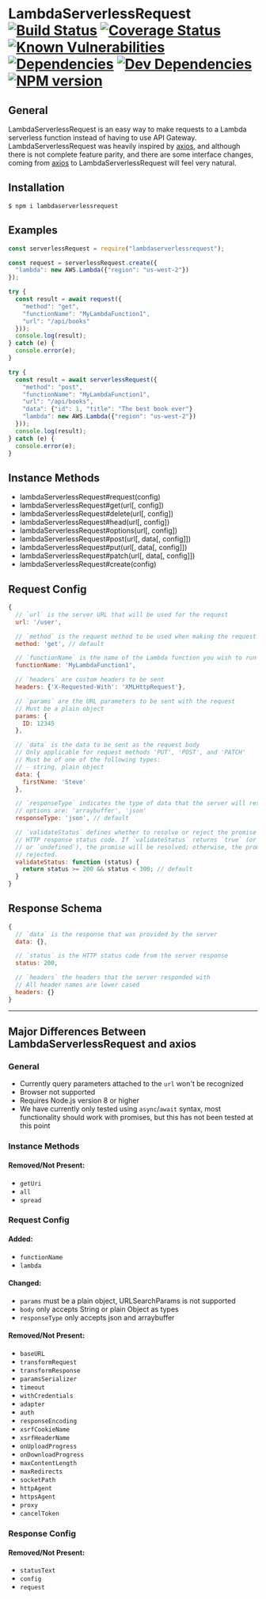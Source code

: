 # LambdaServerlessRequest [![Build Status](https://travis-ci.org/rrainn/LambdaServerlessRequest.svg?branch=master)](https://travis-ci.org/rrainn/LambdaServerlessRequest) [![Coverage Status](https://coveralls.io/repos/github/rrainn/LambdaServerlessRequest/badge.svg?branch=master)](https://coveralls.io/github/rrainn/LambdaServerlessRequest?branch=master) [![Known Vulnerabilities](https://snyk.io/test/github/rrainn/LambdaServerlessRequest/badge.svg)](https://snyk.io/test/github/rrainn/LambdaServerlessRequest) [![Dependencies](https://david-dm.org/rrainn/LambdaServerlessRequest.svg)](https://david-dm.org/rrainn/LambdaServerlessRequest) [![Dev Dependencies](https://david-dm.org/rrainn/LambdaServerlessRequest/dev-status.svg)](https://david-dm.org/rrainn/LambdaServerlessRequest?type=dev) [![NPM version](https://badge.fury.io/js/lambdaserverlessrequest.svg)](http://badge.fury.io/js/lambdaserverlessrequest)

## General

LambdaServerlessRequest is an easy way to make requests to a Lambda serverless function instead of having to use API Gateway. LambdaServerlessRequest was heavily inspired by [axios](https://github.com/axios/axios), and although there is not complete feature parity, and there are some interface changes, coming from [axios](https://github.com/axios/axios) to LambdaServerlessRequest will feel very natural.

## Installation

    $ npm i lambdaserverlessrequest

## Examples

```js
const serverlessRequest = require("lambdaserverlessrequest");

const request = serverlessRequest.create({
  "lambda": new AWS.Lambda({"region": "us-west-2"})
});

try {
  const result = await request({
    "method": "get",
    "functionName": "MyLambdaFunction1",
    "url": "/api/books"
  }));
  console.log(result);
} catch (e) {
  console.error(e);
}

try {
  const result = await serverlessRequest({
    "method": "post",
    "functionName": "MyLambdaFunction1",
    "url": "/api/books",
    "data": {"id": 1, "title": "The best book ever"}
    "lambda": new AWS.Lambda({"region": "us-west-2"})
  }));
  console.log(result);
} catch (e) {
  console.error(e);
}
```

## Instance Methods

-   lambdaServerlessRequest#request(config)
-   lambdaServerlessRequest#get(url[, config])
-   lambdaServerlessRequest#delete(url[, config])
-   lambdaServerlessRequest#head(url[, config])
-   lambdaServerlessRequest#options(url[, config])
-   lambdaServerlessRequest#post(url\[, data[, config]])
-   lambdaServerlessRequest#put(url\[, data[, config]])
-   lambdaServerlessRequest#patch(url\[, data[, config]])
-   lambdaServerlessRequest#create(config)

## Request Config

```js
{
  // `url` is the server URL that will be used for the request
  url: '/user',

  // `method` is the request method to be used when making the request
  method: 'get', // default

  // `functionName` is the name of the Lambda function you wish to run for this request
  functionName: 'MyLambdaFunction1',

  // `headers` are custom headers to be sent
  headers: {'X-Requested-With': 'XMLHttpRequest'},

  // `params` are the URL parameters to be sent with the request
  // Must be a plain object
  params: {
    ID: 12345
  },

  // `data` is the data to be sent as the request body
  // Only applicable for request methods 'PUT', 'POST', and 'PATCH'
  // Must be of one of the following types:
  // - string, plain object
  data: {
    firstName: 'Steve'
  },

  // `responseType` indicates the type of data that the server will respond with
  // options are: 'arraybuffer', 'json'
  responseType: 'json', // default

  // `validateStatus` defines whether to resolve or reject the promise for a given
  // HTTP response status code. If `validateStatus` returns `true` (or is set to `null`
  // or `undefined`), the promise will be resolved; otherwise, the promise will be
  // rejected.
  validateStatus: function (status) {
    return status >= 200 && status < 300; // default
  }
}
```

## Response Schema

```js
{
  // `data` is the response that was provided by the server
  data: {},

  // `status` is the HTTP status code from the server response
  status: 200,

  // `headers` the headers that the server responded with
  // All header names are lower cased
  headers: {}
}
```

* * *

## Major Differences Between LambdaServerlessRequest and axios

### General

-   Currently query parameters attached to the `url` won't be recognized
-   Browser not supported
-   Requires Node.js version 8 or higher
-   We have currently only tested using `async`/`await` syntax, most functionality should work with promises, but this has not been tested at this point

### Instance Methods

#### Removed/Not Present:

-   `getUri`
-   `all`
-   `spread`

### Request Config

#### Added:

-   `functionName`
-   `lambda`

#### Changed:

-   `params` must be a plain object, URLSearchParams is not supported
-   `body` only accepts String or plain Object as types
-   `responseType` only accepts json and arraybuffer

#### Removed/Not Present:

-   `baseURL`
-   `transformRequest`
-   `transformResponse`
-   `paramsSerializer`
-   `timeout`
-   `withCredentials`
-   `adapter`
-   `auth`
-   `responseEncoding`
-   `xsrfCookieName`
-   `xsrfHeaderName`
-   `onUploadProgress`
-   `onDownloadProgress`
-   `maxContentLength`
-   `maxRedirects`
-   `socketPath`
-   `httpAgent`
-   `httpsAgent`
-   `proxy`
-   `cancelToken`

### Response Config

#### Removed/Not Present:

-   `statusText`
-   `config`
-   `request`
